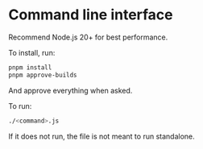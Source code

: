 # Command line interface

Recommend Node.js 20+ for best performance.

To install, run:
```zsh
pnpm install
pnpm approve-builds
```
And approve everything when asked.

To run:
```zsh
./<command>.js
```
If it does not run, the file is not meant to run standalone.

